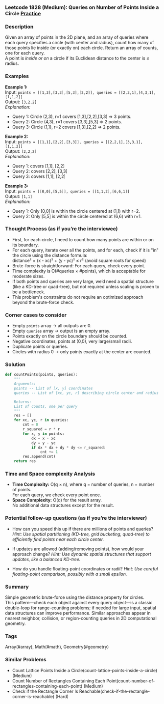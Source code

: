 ### Leetcode 1828 (Medium): Queries on Number of Points Inside a Circle [Practice](https://leetcode.com/problems/queries-on-number-of-points-inside-a-circle)

### Description  
Given an array of points in the 2D plane, and an array of queries where each query specifies a circle (with center and radius), count how many of those points lie inside (or exactly on) each circle. Return an array of counts, one for each query.  
A point is *inside or on* a circle if its Euclidean distance to the center is ≤ radius.

### Examples  

**Example 1:**  
Input: `points = [[1,3],[3,3],[5,3],[2,2]], queries = [[2,3,1],[4,3,1],[1,1,2]]`  
Output: `[3,2,2]`  
*Explanation:*
- Query 1: Circle (2,3), r=1 covers [1,3],[2,2],[3,3] ⇒ 3 points.
- Query 2: Circle (4,3), r=1 covers [3,3],[5,3] ⇒ 2 points.
- Query 3: Circle (1,1), r=2 covers [1,3],[2,2] ⇒ 2 points.

**Example 2:**  
Input: `points = [[1,1],[2,2],[3,3]], queries = [[2,2,1],[3,3,1],[1,1,2]]`  
Output: `[2,2,2]`  
*Explanation:*
- Query 1: covers [1,1], [2,2]
- Query 2: covers [2,2], [3,3]
- Query 3: covers [1,1], [2,2]

**Example 3:**  
Input: `points = [[0,0],[5,5]], queries = [[1,1,2],[6,6,1]]`  
Output: `[1,1]`  
*Explanation:*
- Query 1: Only [0,0] is within the circle centered at (1,1) with r=2.
- Query 2: Only [5,5] is within the circle centered at (6,6) with r=1.

### Thought Process (as if you’re the interviewee)  
- First, for each circle, I need to count how many points are within or on its boundary.
- For each query, iterate over all the points, and for each, check if it is "in" the circle using the distance formula:  
  distance² = (x - xc)² + (y - yc)² ≤ r²  (avoid square roots for speed)
- Brute-force is straightforward: For each query, check every point.
- Time complexity is O(#queries × #points), which is acceptable for moderate sizes.
- If both points and queries are very large, we’d need a spatial structure (like a KD-tree or quad-tree), but not required unless scaling is proven to be a bottleneck.
- This problem's constraints do not require an optimized approach beyond the brute-force check.

### Corner cases to consider  
- Empty `points` array → all outputs are 0.
- Empty `queries` array → output is an empty array.
- Points exactly on the circle boundary should be counted.
- Negative coordinates, points at (0,0), very large/small radii.
- Duplicate points or queries.
- Circles with radius 0 → only points exactly at the center are counted.

### Solution

```python
def countPoints(points, queries):
    """
    Arguments:
    points -- List of [x, y] coordinates
    queries -- List of [xc, yc, r] describing circle center and radius

    Returns:
    List of counts, one per query
    """
    res = []
    for xc, yc, r in queries:
        cnt = 0
        r_squared = r * r
        for x, y in points:
            dx = x - xc
            dy = y - yc
            if dx * dx + dy * dy <= r_squared:
                cnt += 1
        res.append(cnt)
    return res
```

### Time and Space complexity Analysis  

- **Time Complexity:** O(q × n), where q = number of queries, n = number of points.  
  For each query, we check every point once.
- **Space Complexity:** O(q) for the result array.  
  No additional data structures except for the result.

### Potential follow-up questions (as if you’re the interviewer)  

- How can you speed this up if there are millions of points and queries?
  *Hint: Use spatial partitioning (KD-tree, grid bucketing, quad-tree) to efficiently find points near each circle center.*

- If updates are allowed (adding/removing points), how would your approach change?
  *Hint: Use dynamic spatial structures that support updates, like a balanced KD-tree.*

- How do you handle floating-point coordinates or radii?
  *Hint: Use careful floating-point comparison, possibly with a small epsilon.*

### Summary
Simple geometric brute-force using the distance property for circles.  
This pattern—check each object against every query object—is a classic double-loop for range-counting problems; if needed for large input, spatial data structures can improve performance. Similar approaches appear in nearest neighbor, collision, or region-counting queries in 2D computational geometry.

### Tags
Array(#array), Math(#math), Geometry(#geometry)

### Similar Problems
- Count Lattice Points Inside a Circle(count-lattice-points-inside-a-circle) (Medium)
- Count Number of Rectangles Containing Each Point(count-number-of-rectangles-containing-each-point) (Medium)
- Check if the Rectangle Corner Is Reachable(check-if-the-rectangle-corner-is-reachable) (Hard)